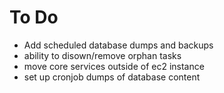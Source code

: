 # To Do
- Add scheduled database dumps and backups
- ability to disown/remove orphan tasks
- move core services outside of ec2 instance
- set up cronjob dumps of database content
